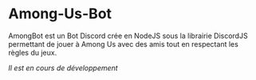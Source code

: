 ﻿# Among-Us-Bot
AmongBot est un Bot Discord crée en NodeJS sous la librairie DiscordJS permettant de jouer à Among Us avec des amis tout en respectant les règles du jeux.

*Il est en cours de développement*
